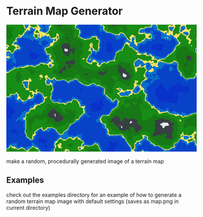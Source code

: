 # Terrain Map Generator

![examples/map.png](examples/map.png)

make a random, procedurally generated image of a terrain map

## Examples

check out the examples directory for an example of how to generate a random terrain map image with default settings (saves as map.png in current directory)
